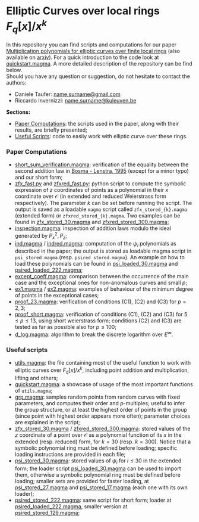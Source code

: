 # Elliptic Curves over local rings $F_q[x]/x^k$

In this repository you can find scripts and computations for our paper [Multiplication polynomials for elliptic curves over finite local rings](https://dl.acm.org/doi/abs/10.1145/3597066.3597068) (also available on [arxiv](https://doi.org/10.48550/arXiv.2302.03650)). For a quick introduction to the code look at [quickstart.magma](quickstart.magma). A more detailed description of the repository can be find below.   
Should you have any question or suggestion, do not hesitate to contact the authors:
- Daniele Taufer: name.surname@gmail.com
- Riccardo Invernizzi: name.surname@kuleuven.be

**Sections:**
- [Paper Computations](https://github.com/r98inver/ec-local-rings#paper-computations): the scripts used in the paper, along with their results, are briefly presented;
- [Useful Scripts](https://github.com/r98inver/ec-local-rings#useful-scripts): code to easily work with elliptic curve over these rings.

### Paper Computations
- [short_sum_verification.magma](https://github.com/r98inver/ec-local-rings/blob/main/short_sum_verification.magma): verification of the equality between the second addition law in [Bosma - Lenstra, 1995](https://www.math.ru.nl/~bosma/pubs/JNT1995.pdf) (except for a minor typo) and our short form;
- [zfx_fast.py](ec-local-rings/blob/main/zfx_fast.py) and [zfxred_fast.py](ec-local-rings/blob/main/zfxred_fast.py): python script to compute the symbolic expression of $z$ coordinates of points as a polynomial in their $x$ coordinate over $\mathcal{O}$ (in extended and reduced Weierstrass form respectively). The parameter $k$ can be set before running the script. The output is saved as a loadable `magma` script called `zfx_stored_{k}.magma` (extended form) or `zfxred_stored_{k}.magma`. Two examples can be found in [zfx_stored_30.magma](ec-local-rings/blob/main/zfx_stored_30.magma) and [zfxred_stored_300.magma](ec-local-rings/blob/main/zfx_stored_30.magma);
- [inspection.magma](ec-local-rings/blob/main/inspection.magma): inspection of addition laws modulo the ideal generated by $P_x^2, P_z$;
- [ind.magma](ec-local-rings/blob/main/ind.magma) / [indred.magma](ec-local-rings/blob/main/indred.magma): computation of the $\psi_i$ polynomials as described in the paper; the output is stored as loadable magma script in `psi_stored.magma` (resp. `psired_stored.magma`). An example on how to load these polynomials can be found in [psi_loaded_30.magma](ec-local-rings/blob/main/psi_loaded_30.magma) and [psired_loaded_222.magma](ec-local-rings/blob/main/psired_loaded_222.magma);
- [except_coeff.magma](ec-local-rings/blob/main/except_coeff.magma): comparison between the occurrence of the main case and the exceptional ones for non-anomalous curves and small $p$;
- [ex1.magma](ec-local-rings/blob/main/ex1.magma) / [ex2.magma](ec-local-rings/blob/main/ex2.magma): examples of behaviour of the minimum degree of points in the exceptional cases;
- [proof_23.magma](ec-local-rings/blob/main/proof_23.magma): verification of conditions (C1), (C2) and (C3) for $p=2,3$;
- [proof_short.magma](ec-local-rings/blob/main/proof_short.magma): verification of conditions (C1), (C2) and (C3) for $5 \leq p \leq 13$, using short weierstrass form; conditions (C2) and (C3) are tested as far as possible also for $p \leq 100$;
- [d_log.magma](ec-local-rings/blob/main/d_log.magma): algorithm to break the discrete logarithm over $E^\infty$.

### Useful scripts

- [utils.magma](ec-local-rings/blob/main/utils.magma): the file containing most of the useful function to work with elliptic curves over $F_q[x]/x^k$, including point addition and multiplication, lifting and others;
- [quickstart.magma](ec-local-rings/blob/main/quickstart.magma): a showcase of usage of the most important functions of `utils.magma`;
- [grp.magma](ec-local-rings/blob/main/grp.magma): samples random points from random curves with fixed parameters, and computes their order and $p$-multiples; useful to infer the group structure, or at least the highest order of points in the group (since point with highest order appears more often); parameter choices are explained in the script;
- [zfx_stored_30.magma](ec-local-rings/blob/main/zfx_stored_30.magma) / [zfxred_stored_300.magma](ec-local-rings/blob/main/zfx_stored_30.magma): stored values of the $z$ coordinate of a point over $\mathcal{O}$ as a polynomial function of its $x$ in the extended (resp. reduced) form, for $k=30$ (resp. $k=300$). Notice that a symbolic polynomial ring must be defined before loading; specific loading instructions are provided in each file;
- [psi_stored_30.magma](ec-local-rings/blob/main/psi_stored_30.magma): stored values of $\psi_i$ for $i \leq 30$ in the extended form; the loader script [psi_loaded_30.magma](ec-local-rings/blob/main/psi_loaded_30.magma) can be used to import them, otherwise a symbolic polynomial ring must be defined before loading; smaller sets are provided for faster loading, at [psi_stored_27.magma](ec-local-rings/blob/main/psi_stored_27.magma) and [psi_stored_17.magma](ec-local-rings/blob/main/psi_stored_17.magma) (each one with its own loader);
- [psired_stored_222.magma](ec-local-rings/blob/main/psired_stored_222.magma): same script for short form; loader at [psired_loaded_222.magma](ec-local-rings/blob/main/psired_loaded_222.magma), smaller version at [psired_stored_129.magma](ec-local-rings/blob/main/psired_stored_129.magma);
